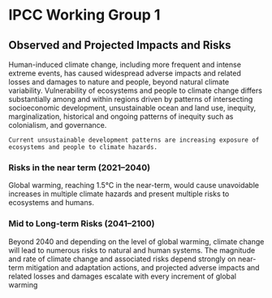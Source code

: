 # IPCC Working Group 1

## Observed and Projected Impacts and Risks

Human-induced climate change, including more frequent and intense extreme events, has caused widespread adverse impacts and related losses and damages to nature and people, beyond natural climate variability. 
Vulnerability of ecosystems and people to climate change differs substantially among and within regions driven by patterns of intersecting socioeconomic development, unsustainable ocean and land use, inequity, marginalization, historical and ongoing patterns of inequity such as colonialism, and governance. 

``` admonish note
Current unsustainable development patterns are increasing exposure of ecosystems and people to climate hazards. 
```

### Risks in the near term (2021–2040)
Global warming, reaching 1.5°C in the near-term, would cause unavoidable increases in multiple climate hazards and present multiple risks to ecosystems and humans. 

### Mid to Long-term Risks (2041–2100)
Beyond 2040 and depending on the level of global warming, climate change will lead to numerous risks to natural and human systems. 
The magnitude and rate of climate change and associated risks depend strongly on near-term mitigation and adaptation actions, and projected adverse impacts and related losses and damages escalate with every increment of global warming
